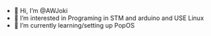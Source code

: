 - 👋 Hi, I’m @AWJoki
- 👀 I’m interested in Programing in STM and arduino and USE Linux
- 🌱 I’m currently learning/setting up PopOS

<!---
AWJoki/AWJoki is a ✨ special ✨ repository because its `README.md` (this file) appears on your GitHub profile.
You can click the Preview link to take a look at your changes.
--->
